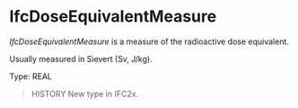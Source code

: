 # IfcDoseEquivalentMeasure

_IfcDoseEquivalentMeasure_ is a measure of the radioactive dose equivalent.

Usually measured in Sievert (Sv, J/kg).

Type: REAL

> HISTORY New type in IFC2x.
